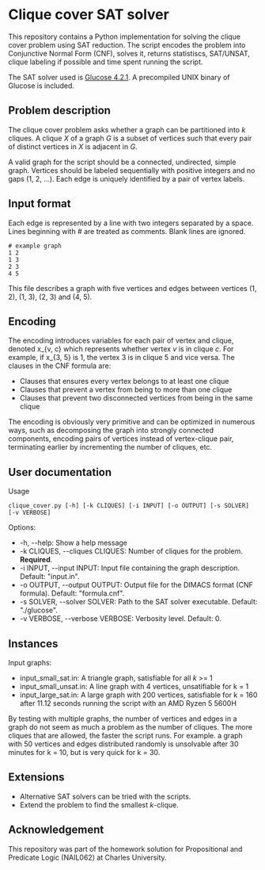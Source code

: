 # Clique cover SAT solver

This repository contains a Python implementation for solving the clique cover problem using SAT reduction. The script encodes the problem into Conjunctive Normal Form (CNF), solves it, returns statistiscs, SAT/UNSAT, clique labeling if possible and time spent running the script.

The SAT solver used is [Glucose 4.2.1](https://github.com/audemard/glucose). A precompiled UNIX binary of Glucose is included.

## Problem description
The clique cover problem asks whether a graph can be partitioned into *k* cliques. A clique *X* of a graph *G* is a subset of vertices such that every pair of distinct vertices in *X* is adjacent in *G*.

A valid graph for the script should be a connected, undirected, simple graph. Vertices should be labeled sequentially with positive integers and no gaps (1, 2, ...). Each edge is uniquely identified by a pair of vertex labels.

## Input format
Each edge is represented by a line with two integers separated by a space. Lines beginning with # are treated as comments. Blank lines are ignored.

```
# example graph
1 2
1 3
2 3
4 5
```

This file describes a graph with five vertices and edges between vertices (1, 2), (1, 3), (2, 3) and (4, 5).

## Encoding
The encoding introduces variables for each pair of vertex and clique, denoted x_{v, c} which represents whether vertex *v* is in clique *c*. For example, if x_{3, 5} is 1, the vertex 3 is in clique 5 and vice versa. The clauses in the CNF formula are:
* Clauses that ensures every vertex belongs to at least one clique
* Clauses that prevent a vertex from being to more than one clique
* Clauses that prevent two disconnected vertices from being in the same clique

The encoding is obviously very primitive and can be optimized in numerous ways, such as decomposing the graph into strongly connected components, encoding pairs of vertices instead of vertex-clique pair, terminating earlier by incrementing the number of cliques, etc.

## User documentation
Usage
```
clique_cover.py [-h] [-k CLIQUES] [-i INPUT] [-o OUTPUT] [-s SOLVER] [-v VERBOSE]
```

Options:
* -h, --help: Show a help message
* -k CLIQUES, --cliques CLIQUES: Number of cliques for the problem. **Required**.
* -i INPUT, --input INPUT: Input file containing the graph description. Default: "input.in".
* -o OUTPUT, --output OUTPUT: Output file for the DIMACS format (CNF formula). Default: "formula.cnf".
* -s SOLVER, --solver SOLVER: Path to the SAT solver executable. Default: "./glucose".
* -v VERBOSE, --verbose VERBOSE: Verbosity level. Default: 0.

## Instances
Input graphs:
* input_small_sat.in: A triangle graph, satisfiable for all *k* >= 1
* input_small_unsat.in: A line graph with 4 vertices, unsatifiable for k = 1
* input_large_sat.in: A large graph with 200 vertices, satisfiable for k = 160 after 11.12 seconds running the script with an AMD Ryzen 5 5600H

By testing with multiple graphs, the number of vertices and edges in a graph do not seem as much a problem as the number of cliques. The more cliques that are allowed, the faster the script runs. For example. a graph with 50 vertices and edges distributed randomly is unsolvable after 30 minutes for k = 10, but is very quick for k = 30.

## Extensions
* Alternative SAT solvers can be tried with the scripts.
* Extend the problem to find the smallest *k*-clique.

## Acknowledgement
This repository was part of the homework solution for Propositional and Predicate Logic (NAIL062) at Charles University.
